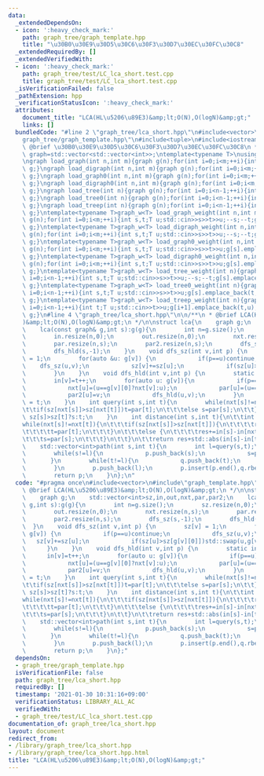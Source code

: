 ```yaml
---
data:
  _extendedDependsOn:
  - icon: ':heavy_check_mark:'
    path: graph_tree/graph_template.hpp
    title: "\u30B0\u30E9\u30D5\u30C6\u30F3\u30D7\u30EC\u30FC\u30C8"
  _extendedRequiredBy: []
  _extendedVerifiedWith:
  - icon: ':heavy_check_mark:'
    path: graph_tree/test/LC_lca_short.test.cpp
    title: graph_tree/test/LC_lca_short.test.cpp
  _isVerificationFailed: false
  _pathExtension: hpp
  _verificationStatusIcon: ':heavy_check_mark:'
  attributes:
    document_title: "LCA(HL\u5206\u89E3)&amp;lt;O(N),O(logN)&amp;gt;"
    links: []
  bundledCode: "#line 2 \"graph_tree/lca_short.hpp\"\n#include<vector>\n#line 3 \"\
    graph_tree/graph_template.hpp\"\n#include<tuple>\n#include<iostream>\n/**\n *\
    \ @brief \u30B0\u30E9\u30D5\u30C6\u30F3\u30D7\u30EC\u30FC\u30C8\n */\n\nusing\
    \ graph=std::vector<std::vector<int>>;\ntemplate<typename T>\nusing graph_w=std::vector<std::vector<std::pair<int,T>>>;\n\
    \ngraph load_graph(int n,int m){graph g(n);for(int i=0;i<m;++i){int s,t;std::cin>>s>>t;--s;--t;g[s].push_back(t);g[t].push_back(s);}return\
    \ g;}\ngraph load_digraph(int n,int m){graph g(n);for(int i=0;i<m;++i){int s,t;std::cin>>s>>t;--s;--t;g[s].push_back(t);}return\
    \ g;}\ngraph load_graph0(int n,int m){graph g(n);for(int i=0;i<m;++i){int s,t;std::cin>>s>>t;g[s].push_back(t);g[t].push_back(s);}return\
    \ g;}\ngraph load_digraph0(int n,int m){graph g(n);for(int i=0;i<m;++i){int s,t;std::cin>>s>>t;g[s].push_back(t);}return\
    \ g;}\ngraph load_tree(int n){graph g(n);for(int i=0;i<n-1;++i){int s,t;std::cin>>s>>t;--s;--t;g[s].push_back(t);g[t].push_back(s);}return\
    \ g;}\ngraph load_tree0(int n){graph g(n);for(int i=0;i<n-1;++i){int s,t;std::cin>>s>>t;g[s].push_back(t);g[t].push_back(s);}return\
    \ g;}\ngraph load_treep(int n){graph g(n);for(int i=0;i<n-1;++i){int t;std::cin>>t;g[i+1].push_back(t);g[t].push_back(i+1);}return\
    \ g;}\ntemplate<typename T>graph_w<T> load_graph_weight(int n,int m){graph_w<T>\
    \ g(n);for(int i=0;i<m;++i){int s,t;T u;std::cin>>s>>t>>u;--s;--t;g[s].emplace_back(t,u);g[t].emplace_back(s,u);}return\
    \ g;}\ntemplate<typename T>graph_w<T> load_digraph_weight(int n,int m){graph_w<T>\
    \ g(n);for(int i=0;i<m;++i){int s,t;T u;std::cin>>s>>t>>u;--s;--t;g[s].emplace_back(t,u);}return\
    \ g;}\ntemplate<typename T>graph_w<T> load_graph0_weight(int n,int m){graph_w<T>\
    \ g(n);for(int i=0;i<m;++i){int s,t;T u;std::cin>>s>>t>>u;g[s].emplace_back(t,u);g[t].emplace_back(s,u);}return\
    \ g;}\ntemplate<typename T>graph_w<T> load_digraph0_weight(int n,int m){graph_w<T>\
    \ g(n);for(int i=0;i<m;++i){int s,t;T u;std::cin>>s>>t>>u;g[s].emplace_back(t,u);}return\
    \ g;}\ntemplate<typename T>graph_w<T> load_tree_weight(int n){graph_w<T> g(n);for(int\
    \ i=0;i<n-1;++i){int s,t;T u;std::cin>>s>>t>>u;--s;--t;g[s].emplace_back(t,u);g[t].emplace_back(s,u);}return\
    \ g;}\ntemplate<typename T>graph_w<T> load_tree0_weight(int n){graph_w<T> g(n);for(int\
    \ i=0;i<n-1;++i){int s,t;T u;std::cin>>s>>t>>u;g[s].emplace_back(t,u);g[t].emplace_back(s,u);}return\
    \ g;}\ntemplate<typename T>graph_w<T> load_treep_weight(int n){graph_w<T> g(n);for(int\
    \ i=0;i<n-1;++i){int t;T u;std::cin>>t>>u;g[i+1].emplace_back(t,u);g[t].emplace_back(i+1,u);}return\
    \ g;}\n#line 4 \"graph_tree/lca_short.hpp\"\n\n/**\n * @brief LCA(HL\u5206\u89E3\
    )&amp;lt;O(N),O(logN)&amp;gt;\n */\n\nstruct lca{\n    graph g;\n    std::vector<int>sz,in,out,nxt,par,par2;\n\
    \    lca(const graph& g,int s):g(g){\n        int n=g.size();\n        sz.resize(n,0);\n\
    \        in.resize(n,0);\n        out.resize(n,0);\n        nxt.resize(n,s);\n\
    \        par.resize(n,s);\n        par2.resize(n,s);\n        dfs_sz(s,-1);\n\
    \        dfs_hld(s,-1);\n    }\n    void dfs_sz(int v,int p) {\n        sz[v]\
    \ = 1;\n        for(auto &u: g[v]) {\n            if(p==u)continue;\n        \
    \    dfs_sz(u,v);\n            sz[v]+=sz[u];\n            if(sz[u]>sz[g[v][0]])std::swap(u,g[v][0]);\n\
    \        }\n    }\n    void dfs_hld(int v,int p) {\n        static int t=0;\n\
    \        in[v]=t++;\n        for(auto u: g[v]){\n            if(p==u)continue;\n\
    \            nxt[u]=(u==g[v][0]?nxt[v]:u);\n            par[u]=(u==g[v][0]?par[v]:v);\n\
    \            par2[u]=v;\n            dfs_hld(u,v);\n        }\n        out[v]\
    \ = t;\n    }\n    int query(int s,int t){\n        while(nxt[s]!=nxt[t]){\n\t\
    \t\tif(sz[nxt[s]]>sz[nxt[t]])t=par[t];\n\t\t\telse s=par[s];\n\t\t}\n        return\
    \ sz[s]>sz[t]?s:t;\n    }\n    int distance(int s,int t){\n\t\tint res=0;\n\t\t\
    while(nxt[s]!=nxt[t]){\n\t\t\tif(sz[nxt[s]]>sz[nxt[t]]){\n\t\t\t\tres+=in[t]-in[nxt[t]]+1;\n\
    \t\t\t\tt=par[t];\n\t\t\t}\n\t\t\telse {\n\t\t\t\tres+=in[s]-in[nxt[s]]+1;\n\t\
    \t\t\ts=par[s];\n\t\t\t}\n\t\t}\n\t\treturn res+std::abs(in[s]-in[t]);\n\t}\n\
    \    std::vector<int>path(int s,int t){\n        int l=query(s,t);\n        std::vector<int>p,q;\n\
    \        while(s!=l){\n            p.push_back(s);\n            s=par2[s];\n \
    \       }\n        while(t!=l){\n            q.push_back(t);\n            t=par2[t];\n\
    \        }\n        p.push_back(l);\n        p.insert(p.end(),q.rbegin(),q.rend());\n\
    \        return p;\n    }\n};\n"
  code: "#pragma once\n#include<vector>\n#include\"graph_template.hpp\"\n\n/**\n *\
    \ @brief LCA(HL\u5206\u89E3)&amp;lt;O(N),O(logN)&amp;gt;\n */\n\nstruct lca{\n\
    \    graph g;\n    std::vector<int>sz,in,out,nxt,par,par2;\n    lca(const graph&\
    \ g,int s):g(g){\n        int n=g.size();\n        sz.resize(n,0);\n        in.resize(n,0);\n\
    \        out.resize(n,0);\n        nxt.resize(n,s);\n        par.resize(n,s);\n\
    \        par2.resize(n,s);\n        dfs_sz(s,-1);\n        dfs_hld(s,-1);\n  \
    \  }\n    void dfs_sz(int v,int p) {\n        sz[v] = 1;\n        for(auto &u:\
    \ g[v]) {\n            if(p==u)continue;\n            dfs_sz(u,v);\n         \
    \   sz[v]+=sz[u];\n            if(sz[u]>sz[g[v][0]])std::swap(u,g[v][0]);\n  \
    \      }\n    }\n    void dfs_hld(int v,int p) {\n        static int t=0;\n  \
    \      in[v]=t++;\n        for(auto u: g[v]){\n            if(p==u)continue;\n\
    \            nxt[u]=(u==g[v][0]?nxt[v]:u);\n            par[u]=(u==g[v][0]?par[v]:v);\n\
    \            par2[u]=v;\n            dfs_hld(u,v);\n        }\n        out[v]\
    \ = t;\n    }\n    int query(int s,int t){\n        while(nxt[s]!=nxt[t]){\n\t\
    \t\tif(sz[nxt[s]]>sz[nxt[t]])t=par[t];\n\t\t\telse s=par[s];\n\t\t}\n        return\
    \ sz[s]>sz[t]?s:t;\n    }\n    int distance(int s,int t){\n\t\tint res=0;\n\t\t\
    while(nxt[s]!=nxt[t]){\n\t\t\tif(sz[nxt[s]]>sz[nxt[t]]){\n\t\t\t\tres+=in[t]-in[nxt[t]]+1;\n\
    \t\t\t\tt=par[t];\n\t\t\t}\n\t\t\telse {\n\t\t\t\tres+=in[s]-in[nxt[s]]+1;\n\t\
    \t\t\ts=par[s];\n\t\t\t}\n\t\t}\n\t\treturn res+std::abs(in[s]-in[t]);\n\t}\n\
    \    std::vector<int>path(int s,int t){\n        int l=query(s,t);\n        std::vector<int>p,q;\n\
    \        while(s!=l){\n            p.push_back(s);\n            s=par2[s];\n \
    \       }\n        while(t!=l){\n            q.push_back(t);\n            t=par2[t];\n\
    \        }\n        p.push_back(l);\n        p.insert(p.end(),q.rbegin(),q.rend());\n\
    \        return p;\n    }\n};"
  dependsOn:
  - graph_tree/graph_template.hpp
  isVerificationFile: false
  path: graph_tree/lca_short.hpp
  requiredBy: []
  timestamp: '2021-01-30 10:31:16+09:00'
  verificationStatus: LIBRARY_ALL_AC
  verifiedWith:
  - graph_tree/test/LC_lca_short.test.cpp
documentation_of: graph_tree/lca_short.hpp
layout: document
redirect_from:
- /library/graph_tree/lca_short.hpp
- /library/graph_tree/lca_short.hpp.html
title: "LCA(HL\u5206\u89E3)&amp;lt;O(N),O(logN)&amp;gt;"
---
```

